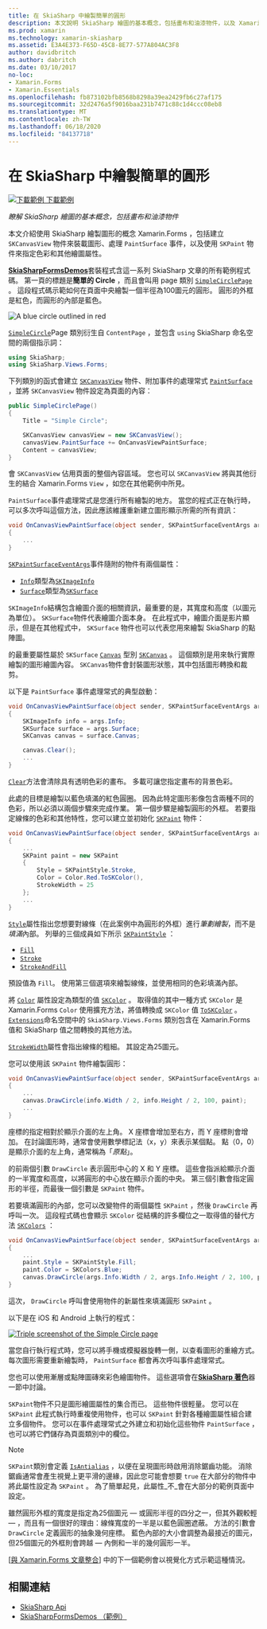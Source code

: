 ```yaml
---
title: 在 SkiaSharp 中繪製簡單的圓形
description: 本文說明 SkiaSharp 繪圖的基本概念，包括畫布和油漆物件，以及 Xamarin.Forms 應用程式中的範例，並示範如何使用範例程式碼。
ms.prod: xamarin
ms.technology: xamarin-skiasharp
ms.assetid: E3A4E373-F65D-45C8-8E77-577A804AC3F8
author: davidbritch
ms.author: dabritch
ms.date: 03/10/2017
no-loc:
- Xamarin.Forms
- Xamarin.Essentials
ms.openlocfilehash: fb873102bfb8568b8298a39ea2429fb6c27af175
ms.sourcegitcommit: 32d2476a5f9016baa231b7471c88c1d4ccc08eb8
ms.translationtype: MT
ms.contentlocale: zh-TW
ms.lasthandoff: 06/18/2020
ms.locfileid: "84137718"
---
```

# <a name="drawing-a-simple-circle-in-skiasharp"></a>在 SkiaSharp 中繪製簡單的圓形

[![下載範例 ](~/media/shared/download.png) 下載範例](https://docs.microsoft.com/samples/xamarin/xamarin-forms-samples/skiasharpforms-demos)

_瞭解 SkiaSharp 繪圖的基本概念，包括畫布和油漆物件_

本文介紹使用 SkiaSharp 繪製圖形的概念 Xamarin.Forms ，包括建立 `SKCanvasView` 物件來裝載圖形、處理 `PaintSurface` 事件，以及使用 `SKPaint` 物件來指定色彩和其他繪圖屬性。

[**SkiaSharpFormsDemos**](https://docs.microsoft.com/samples/xamarin/xamarin-forms-samples/skiasharpforms-demos)套裝程式含這一系列 SkiaSharp 文章的所有範例程式碼。 第一頁的標題是**簡單的 Circle** ，而且會叫用 page 類別 [`SimpleCirclePage`](https://github.com/xamarin/xamarin-forms-samples/blob/master/SkiaSharpForms/Demos/Demos/SkiaSharpFormsDemos/Basics/SimpleCirclePage.cs) 。 這段程式碼示範如何在頁面中央繪製一個半徑為100圖元的圓形。 圓形的外框是紅色，而圓形的內部是藍色。

![](circle-images/circleexample.png "A blue circle outlined in red")

[`SimpleCircle`](https://github.com/xamarin/xamarin-forms-samples/blob/master/SkiaSharpForms/Demos/Demos/SkiaSharpFormsDemos/Basics/SimpleCirclePage.cs)Page 類別衍生自 `ContentPage` ，並包含 `using` SkiaSharp 命名空間的兩個指示詞：

```csharp
using SkiaSharp;
using SkiaSharp.Views.Forms;
```

下列類別的函式會建立 [`SKCanvasView`](xref:SkiaSharp.Views.Forms.SKCanvasView) 物件、附加事件的處理常式 [`PaintSurface`](xref:SkiaSharp.Views.Forms.SKCanvasView.PaintSurface) ，並將 `SKCanvasView` 物件設定為頁面的內容：

```csharp
public SimpleCirclePage()
{
    Title = "Simple Circle";

    SKCanvasView canvasView = new SKCanvasView();
    canvasView.PaintSurface += OnCanvasViewPaintSurface;
    Content = canvasView;
}
```

會 `SKCanvasView` 佔用頁面的整個內容區域。 您也可以 `SKCanvasView` 將與其他衍生的結合 Xamarin.Forms `View` ，如您在其他範例中所見。

`PaintSurface`事件處理常式是您進行所有繪製的地方。 當您的程式正在執行時，可以多次呼叫這個方法，因此應該維護重新建立圖形顯示所需的所有資訊：

```csharp
void OnCanvasViewPaintSurface(object sender, SKPaintSurfaceEventArgs args)
{
    ...
}

```

[`SKPaintSurfaceEventArgs`](xref:SkiaSharp.Views.Forms.SKPaintSurfaceEventArgs)事件隨附的物件有兩個屬性：

- [`Info`](xref:SkiaSharp.Views.Forms.SKPaintSurfaceEventArgs.Info)類型為[`SKImageInfo`](xref:SkiaSharp.SKImageInfo)
- [`Surface`](xref:SkiaSharp.Views.Forms.SKPaintSurfaceEventArgs.Surface)類型為[`SKSurface`](xref:SkiaSharp.SKSurface)

`SKImageInfo`結構包含繪圖介面的相關資訊，最重要的是，其寬度和高度（以圖元為單位）。 `SKSurface`物件代表繪圖介面本身。 在此程式中，繪圖介面是影片顯示，但是在其他程式中， `SKSurface` 物件也可以代表您用來繪製 SkiaSharp 的點陣圖。

的最重要屬性屬於 `SKSurface` [`Canvas`](xref:SkiaSharp.SKSurface.Canvas) 型別 [`SKCanvas`](xref:SkiaSharp.SKCanvas) 。 這個類別是用來執行實際繪製的圖形繪圖內容。 `SKCanvas`物件會封裝圖形狀態，其中包括圖形轉換和裁剪。

以下是 `PaintSurface` 事件處理常式的典型啟動：

```csharp
void OnCanvasViewPaintSurface(object sender, SKPaintSurfaceEventArgs args)
{
    SKImageInfo info = args.Info;
    SKSurface surface = args.Surface;
    SKCanvas canvas = surface.Canvas;

    canvas.Clear();
    ...
}

```

[`Clear`](xref:SkiaSharp.SKCanvas.Clear)方法會清除具有透明色彩的畫布。 多載可讓您指定畫布的背景色彩。

此處的目標是繪製以藍色填滿的紅色圓圈。 因為此特定圖形影像包含兩種不同的色彩，所以必須以兩個步驟來完成作業。 第一個步驟是繪製圓形的外框。 若要指定線條的色彩和其他特性，您可以建立並初始化 [`SKPaint`](xref:SkiaSharp.SKPaint) 物件：

```csharp
void OnCanvasViewPaintSurface(object sender, SKPaintSurfaceEventArgs args)
{
    ...
    SKPaint paint = new SKPaint
    {
        Style = SKPaintStyle.Stroke,
        Color = Color.Red.ToSKColor(),
        StrokeWidth = 25
    };
    ...
}
```

[`Style`](xref:SkiaSharp.SKPaint.Style)屬性指出您想要對線條（在此案例中為圓形的外框）進行*筆劃繪製*，而不是*填滿*內部。 列舉的三個成員如下所示 [`SKPaintStyle`](xref:SkiaSharp.SKPaintStyle) ：

- [`Fill`](xref:SkiaSharp.SKPaintStyle.Fill)
- [`Stroke`](xref:SkiaSharp.SKPaintStyle.Stroke)
- [`StrokeAndFill`](xref:SkiaSharp.SKPaintStyle.StrokeAndFill)

預設值為 `Fill`。 使用第三個選項來繪製線條，並使用相同的色彩填滿內部。

將 [`Color`](xref:SkiaSharp.SKPaint.Color) 屬性設定為類型的值 [`SKColor`](xref:SkiaSharp.SKColor) 。 取得值的其中一種方式 `SKColor` 是 Xamarin.Forms `Color` 使用擴充方法，將值轉換成 `SKColor` 值 [`ToSKColor`](xref:SkiaSharp.Views.Forms.Extensions.ToSKColor*) 。 [`Extensions`](xref:SkiaSharp.Views.Forms.Extensions)命名空間中的 `SkiaSharp.Views.Forms` 類別包含在 Xamarin.Forms 值和 SkiaSharp 值之間轉換的其他方法。

[`StrokeWidth`](xref:SkiaSharp.SKPaint.StrokeWidth)屬性會指出線條的粗細。 其設定為25圖元。

您可以使用該 `SKPaint` 物件繪製圓形：

```csharp
void OnCanvasViewPaintSurface(object sender, SKPaintSurfaceEventArgs args)
{
    ...
    canvas.DrawCircle(info.Width / 2, info.Height / 2, 100, paint);
    ...
}
```

座標的指定相對於顯示介面的左上角。 X 座標會增加至右方，而 Y 座標則會增加。 在討論圖形時，通常會使用數學標記法（x，y）來表示某個點。 點（0，0）是顯示介面的左上角，通常稱為「*原點*」。

的前兩個引數 `DrawCircle` 表示圓形中心的 X 和 Y 座標。 這些會指派給顯示介面的一半寬度和高度，以將圓形的中心放在顯示介面的中央。 第三個引數會指定圓形的半徑，而最後一個引數是 `SKPaint` 物件。

若要填滿圓形的內部，您可以改變物件的兩個屬性 `SKPaint` ，然後 `DrawCircle` 再呼叫一次。 這段程式碼也會顯示 `SKColor` 從結構的許多欄位之一取得值的替代方法 [`SKColors`](xref:SkiaSharp.SKColors) ：

```csharp
void OnCanvasViewPaintSurface(object sender, SKPaintSurfaceEventArgs args)
{
    ...
    paint.Style = SKPaintStyle.Fill;
    paint.Color = SKColors.Blue;
    canvas.DrawCircle(args.Info.Width / 2, args.Info.Height / 2, 100, paint);
}
```

這次， `DrawCircle` 呼叫會使用物件的新屬性來填滿圓形 `SKPaint` 。

以下是在 iOS 和 Android 上執行的程式：

[![](circle-images/simplecircle-small.png "Triple screenshot of the Simple Circle page")](circle-images/simplecircle-large.png#lightbox "Triple screenshot of the Simple Circle page")

當您自行執行程式時，您可以將手機或模擬器旋轉一側，以查看圖形的重繪方式。 每次圖形需要重新繪製時， `PaintSurface` 都會再次呼叫事件處理常式。

您也可以使用漸層或點陣圖磚來彩色繪圖物件。 這些選項會在[**SkiaSharp 著色**](../effects/shaders/index.md)器一節中討論。

`SKPaint`物件不只是圖形繪圖屬性的集合而已。 這些物件很輕量。 您可以在 `SKPaint` 此程式執行時重複使用物件，也可以 `SKPaint` 針對各種繪圖屬性組合建立多個物件。 您可以在事件處理常式之外建立和初始化這些物件 `PaintSurface` ，也可以將它們儲存為頁面類別中的欄位。

> [!NOTE]
> `SKPaint`類別會定義 [`IsAntialias`](xref:SkiaSharp.SKPaint.IsAntialias) ，以便在呈現圖形時啟用消除鋸齒功能。 消除鋸齒通常會產生視覺上更平滑的邊緣，因此您可能會想要 `true` 在大部分的物件中將此屬性設定為 `SKPaint` 。 為了簡單起見，此屬性_不_會在大部分的範例頁面中設定。

雖然圓形外框的寬度是指定為25個圖元 &mdash; 或圓形半徑的四分之一，但其外觀較輕 &mdash; ，而且有一個很好的理由：線條寬度的一半是以藍色圓圈遮蔽。 方法的引數會 `DrawCircle` 定義圓形的抽象幾何座標。 藍色內部的大小會調整為最接近的圖元，但25個圖元的外框則會跨越 &mdash; 內側和一半的幾何圓形一半。

[[與 Xamarin.Forms 文章整合](~/xamarin-forms/user-interface/graphics/skiasharp/basics/integration.md)] 中的下一個範例會以視覺化方式示範這種情況。

## <a name="related-links"></a>相關連結

- [SkiaSharp Api](https://docs.microsoft.com/dotnet/api/skiasharp)
- [SkiaSharpFormsDemos （範例）](https://docs.microsoft.com/samples/xamarin/xamarin-forms-samples/skiasharpforms-demos)
